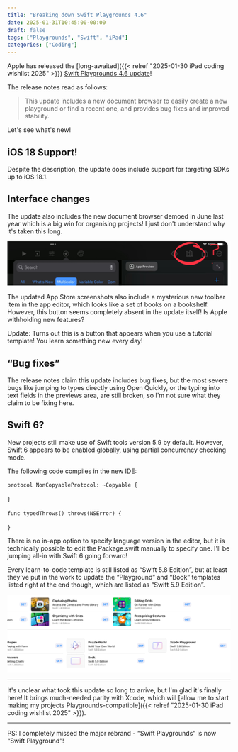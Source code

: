 ```yaml
---
title: "Breaking down Swift Playgrounds 4.6"
date: 2025-01-31T10:45:00-00:00
draft: false
tags: ["Playgrounds", "Swift", "iPad"]
categories: ["Coding"]
---
```


Apple has released the [long-awaited]({{< relref "2025-01-30 iPad coding wishlist 2025" >}}) [Swift Playgrounds 4.6 update](https://apps.apple.com/app/id908519492)!

The release notes read as follows:

> This update includes a new document browser to easily create a new playground or find a recent one, and provides bug fixes and improved stability.

Let's see what's new!

## iOS 18 Support!

Despite the description, the update does include support for targeting SDKs up to iOS 18.1.



## Interface changes

The update also includes the new document browser demoed in June last year which is a big win for organising projects! I just don't understand why it's taken this long.

![Mysterious library toolbar item](Library.jpeg)

The updated App Store screenshots also include a mysterious new toolbar item in the app editor, which looks like a set of books on a bookshelf. However, this button seems completely absent in the update itself! Is Apple withholding new features?

Update: Turns out this is a button that appears when you use a tutorial template! You learn something new every day!

## “Bug fixes”

The release notes claim this update includes bug fixes, but the most severe bugs like jumping to types directly using Open Quickly, or the typing into text fields in the previews area, are still broken, so I'm not sure what they claim to be fixing here.

## Swift 6?

New projects still make use of Swift tools version 5.9 by default. However, Swift 6 appears to be enabled globally, using partial concurrency checking mode.

The following code compiles in the new IDE:

```
protocol NonCopyableProtocol: ~Copyable {
    
}

func typedThrows() throws(NSError) {
    
}
```

There is no in-app option to specify language version in the editor, but it is technically possible to edit the Package.swift manually to specify one. I'll be jumping all-in with Swift 6 going forward!

Every learn-to-code template is still listed as “Swift 5.8 Edition”, but at least they've put in the work to update the “Playground” and “Book” templates listed right at the end though, which are listed as “Swift 5.9 Edition”.

![Playground and Book exclusively use Swift 5.9](Updates.jpg)

---

It's unclear what took this update so long to arrive, but I'm glad it's finally here! It brings much-needed parity with Xcode, which will [allow me to start making my projects Playgrounds-compatible]({{< relref "2025-01-30 iPad coding wishlist 2025" >}}).

---

PS: I completely missed the major rebrand - “Swift Playgrounds” is now “Swift Playground”!
